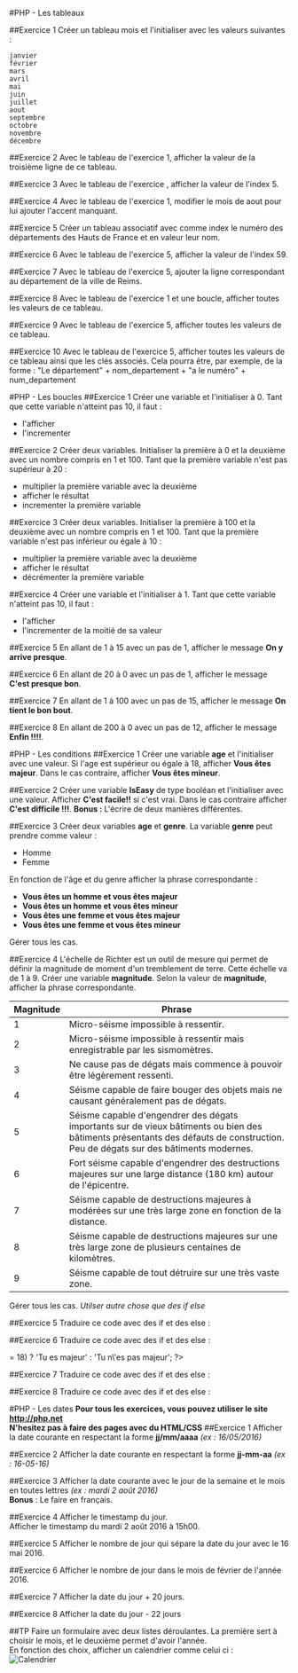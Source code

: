 #PHP - Les tableaux

##Exercice 1 Créer un tableau mois et l'initialiser avec les valeurs suivantes :

    janvier
    février
    mars
    avril
    mai
    juin
    juillet
    aout
    septembre
    octobre
    novembre
    décembre

##Exercice 2 Avec le tableau de l'exercice 1, afficher la valeur de la troisième ligne de ce tableau.

##Exercice 3 Avec le tableau de l'exercice , afficher la valeur de l'index 5.

##Exercice 4 Avec le tableau de l'exercice 1, modifier le mois de aout pour lui ajouter l'accent manquant.

##Exercice 5 Créer un tableau associatif avec comme index le numéro des départements des Hauts de France et en valeur leur nom.

##Exercice 6 Avec le tableau de l'exercice 5, afficher la valeur de l'index 59.

##Exercice 7 Avec le tableau de l'exercice 5, ajouter la ligne correspondant au département de la ville de Reims.

##Exercice 8 Avec le tableau de l'exercice 1 et une boucle, afficher toutes les valeurs de ce tableau.

##Exercice 9 Avec le tableau de l'exercice 5, afficher toutes les valeurs de ce tableau.

##Exercice 10 Avec le tableau de l'exercice 5, afficher toutes les valeurs de ce tableau ainsi que les clés associés.
Cela pourra être, par exemple, de la forme : "Le département" + nom_departement + "a le numéro" + num_departement

#PHP - Les boucles
##Exercice 1
Créer une variable et l'initialiser à 0.
Tant que cette variable n'atteint pas 10, il faut :
- l'afficher
- l'incrementer

##Exercice 2
Créer deux variables. Initialiser la première à 0 et la deuxième avec un nombre compris en 1 et 100.
Tant que la première variable n'est pas supérieur à 20 :
- multiplier la première variable avec la deuxième
- afficher le résultat
- incrementer la première variable

##Exercice 3
Créer deux variables. Initialiser la première à 100 et la deuxième avec un nombre compris en 1 et 100.
Tant que la première variable n'est pas inférieur ou égale à 10 :
- multiplier la première variable avec la deuxième
- afficher le résultat
- décrémenter la première variable

##Exercice 4
Créer une variable et l'initialiser à 1.
Tant que cette variable n'atteint pas 10, il faut :
- l'afficher
- l'incrementer de la moitié de sa valeur

##Exercice 5
En allant de 1 à 15 avec un pas de 1, afficher le message **On y arrive presque**.

##Exercice 6
En allant de 20 à 0 avec un pas de 1, afficher le message **C'est presque bon**.

##Exercice 7
En allant de 1 à 100 avec un pas de 15, afficher le message **On tient le bon bout**.

##Exercice 8
En allant de 200 à 0 avec un pas de 12, afficher le message **Enfin !!!!**. 

#PHP - Les conditions
##Exercice 1
Créer une variable **age** et l'initialiser avec une valeur.
Si l'age est supérieur ou égale à 18, afficher **Vous êtes majeur**. Dans le cas contraire, afficher **Vous êtes mineur**.

##Exercice 2
Créer une variable **IsEasy** de type booléan et l'initialiser avec une valeur.
Afficher **C'est facile!!** si c'est vrai. Dans le cas contraire afficher **C'est difficile !!!**.
**Bonus :** L'écrire de deux manières différentes.

##Exercice 3
Créer deux variables **age** et **genre**. La variable **genre** peut prendre comme valeur :
- Homme
- Femme

En fonction de l'âge et du genre afficher la phrase correspondante :
- **Vous êtes un homme et vous êtes majeur**
- **Vous êtes un homme et vous êtes mineur**
- **Vous êtes une femme et vous êtes majeur**
- **Vous êtes une femme et vous êtes mineur**

Gérer tous les cas.

##Exercice 4
L'échelle de Richter est un outil de mesure qui permet de définir la magnitude de moment d'un tremblement de terre. Cette échelle va de 1 à 9.
Créer une variable **magnitude**. Selon la valeur de **magnitude**, afficher la phrase correspondante.

Magnitude   |   Phrase
------      |    ---
1           |   Micro-séisme impossible à ressentir.
2           |   Micro-séisme impossible à ressentir mais enregistrable par les sismomètres.
3           |   Ne cause pas de dégats mais commence à pouvoir être légèrement ressenti.
4           |   Séisme capable de faire bouger des objets mais ne causant généralement pas de dégats.
5           |   Séisme capable d'engendrer des dégats importants sur de vieux bâtiments ou bien des bâtiments présentants des défauts de construction. Peu de dégats sur des bâtiments modernes.
6           |   Fort séisme capable d'engendrer des destructions majeures sur une large distance (180 km) autour de l'épicentre.
7           |   Séisme capable de destructions majeures à modérées sur une très large zone en fonction de la distance.
8           |   Séisme capable de destructions majeures sur une très large zone de plusieurs centaines de kilomètres.
9           |   Séisme capable de tout détruire sur une très vaste zone.

Gérer tous les cas.
*Utilser autre chose que des if else*

##Exercice 5
Traduire ce code avec des if et des else :


   <?php
     echo ($maVariable != 'Homme') ? 'C\'est une développeuse !!!' : 'C\'est un développeur !!!';
   ?>

##Exercice 6
Traduire ce code avec des if et des else :


   <?php
     echo ($monAge >= 18) ? 'Tu es majeur' : 'Tu n\'es pas majeur';
   ?>
##Exercice 7
Traduire ce code avec des if et des else :


   <?php
     echo ($maVariable == false) ? 'c\'est pas bon !!!' : 'c\'est ok !!';
   ?>
##Exercice 8
Traduire ce code avec des if et des else :


   <?php
     echo ($maVariable) ? 'c'est ok !!' : 'c'est pas bon !!!';
   ?>

   #PHP - Les dates
**Pour tous les exercices, vous pouvez utiliser le site <http://php.net>**  
**N'hesitez pas à faire des pages avec du HTML/CSS**
##Exercice 1
Afficher la date courante en respectant la forme **jj/mm/aaaa** *(ex : 16/05/2016)*

##Exercice 2
Afficher la date courante en respectant la forme **jj-mm-aa** *(ex : 16-05-16)*

##Exercice 3
Afficher la date courante avec le jour de la semaine et le mois en toutes lettres *(ex : mardi 2 août 2016)*  
**Bonus** : Le faire en français.

##Exercice 4
Afficher le timestamp du jour.  
Afficher le timestamp du mardi 2 août 2016 à 15h00.

##Exercice 5
Afficher le nombre de jour qui sépare la date du jour avec le 16 mai 2016.

##Exercice 6
Afficher le nombre de jour dans le mois de février de l'année 2016.

##Exercice 7
Afficher la date du jour + 20 jours.

##Exercice 8
Afficher la date du jour - 22 jours

##TP
Faire un formulaire avec deux listes déroulantes. La première sert à choisir le mois, et le deuxième permet d'avoir l'année.  
En fonction des choix, afficher un calendrier comme celui ci :  
![Calendrier](http://michelzbinden.com/images/cal-fr/me/calendrier-aout-2016-blanc-carre-d.jpg "Calendrier")

